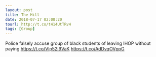 ```yaml
---
layout: post
title: The Hill
date: 2018-07-17 02:00:20
tourl: http://t.co/t414UtTRv4
tags: [Group]
---
```

Police falsely accuse group of black students of leaving IHOP without paying https://t.co/Vlp52I9VaK https://t.co/AdDvqOVppG